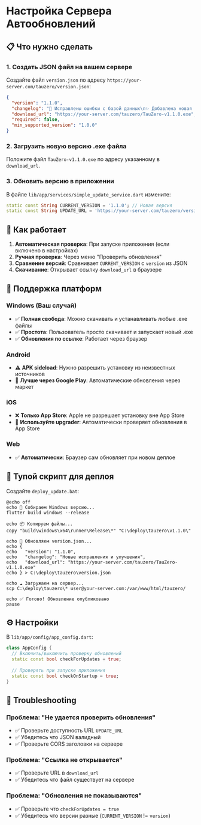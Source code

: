 # Настройка Сервера Автообновлений

## 📋 Что нужно сделать

### 1. Создать JSON файл на вашем сервере

Создайте файл `version.json` по адресу `https://your-server.com/tauzero/version.json`:

```json
{
  "version": "1.1.0",
  "changelog": "🔧 Исправлены ошибки с базой данных\n✨ Добавлена новая функция экспорта\n🚀 Улучшена производительность",
  "download_url": "https://your-server.com/tauzero/TauZero-v1.1.0.exe",
  "required": false,
  "min_supported_version": "1.0.0"
}
```

### 2. Загрузить новую версию .exe файла

Положите файл `TauZero-v1.1.0.exe` по адресу указанному в `download_url`.

### 3. Обновить версию в приложении

В файле `lib/app/services/simple_update_service.dart` измените:

```dart
static const String CURRENT_VERSION = '1.1.0'; // Новая версия
static const String UPDATE_URL = 'https://your-server.com/tauzero/version.json'; // Ваш URL
```

## 🔄 Как работает

1. **Автоматическая проверка**: При запуске приложения (если включено в настройках)
2. **Ручная проверка**: Через меню "Проверить обновления"  
3. **Сравнение версий**: Сравнивает `CURRENT_VERSION` с `version` из JSON
4. **Скачивание**: Открывает ссылку `download_url` в браузере

## 📱 Поддержка платформ

### Windows (Ваш случай)
- ✅ **Полная свобода**: Можно скачивать и устанавливать любые .exe файлы
- ✅ **Простота**: Пользователь просто скачивает и запускает новый .exe
- ✅ **Обновления по ссылке**: Работает через браузер

### Android
- ⚠️ **APK sideload**: Нужно разрешить установку из неизвестных источников  
- 📱 **Лучше через Google Play**: Автоматические обновления через маркет

### iOS  
- ❌ **Только App Store**: Apple не разрешает установку вне App Store
- 🍎 **Используйте upgrader**: Автоматически проверяет обновления в App Store

### Web
- ✅ **Автоматически**: Браузер сам обновляет при новом деплое

## 🚀 Тупой скрипт для деплоя

Создайте `deploy_update.bat`:

```batch
@echo off
echo 🔨 Собираем Windows версию...
flutter build windows --release

echo 📦 Копируем файлы...
copy "build\windows\x64\runner\Release\*" "C:\deploy\tauzero\v1.1.0\"

echo 📝 Обновляем version.json...
echo {
echo   "version": "1.1.0",
echo   "changelog": "Новые исправления и улучшения",
echo   "download_url": "https://your-server.com/tauzero/TauZero-v1.1.0.exe"
echo } > C:\deploy\tauzero\version.json

echo ☁️ Загружаем на сервер...
scp C:\deploy\tauzero\* user@your-server.com:/var/www/html/tauzero/

echo ✅ Готово! Обновление опубликовано
pause
```

## ⚙️ Настройки

В `lib/app/config/app_config.dart`:

```dart
class AppConfig {
  // Включить/выключить проверку обновлений
  static const bool checkForUpdates = true;
  
  // Проверять при запуске приложения
  static const bool checkOnStartup = true;
}
```

## 🔧 Troubleshooting

### Проблема: "Не удается проверить обновления"
- ✅ Проверьте доступность URL `UPDATE_URL`
- ✅ Убедитесь что JSON валидный 
- ✅ Проверьте CORS заголовки на сервере

### Проблема: "Ссылка не открывается"
- ✅ Проверьте URL в `download_url`
- ✅ Убедитесь что файл существует на сервере

### Проблема: "Обновления не показываются"
- ✅ Проверьте что `checkForUpdates = true`
- ✅ Убедитесь что версии разные (`CURRENT_VERSION` != `version`)
